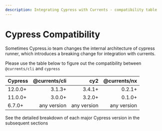 ```yaml
---
description: Integrating Cypress with Currents - compatibility table
---
```


# Cypress Compatibility

Sometimes Cypress.io team changes the internal architecture of cypress runner, which introduces a breaking change for integration with currents.&#x20;

Please use the table below to figure out the compatibility between `@currents/cli` and `cypress`

| Cypress | @currents/cli |         cy2 | @currents/nx |
| ------- | ------------: | ----------: | -----------: |
| 12.0.0+ |        3.1.3+ |      3.4.1+ |       0.2.1+ |
| 11.0.0+ |        3.0.0+ |      3.2.0+ |       0.1.0+ |
| 6.7.0+  |   any version | any version |  any version |

See the detailed breakdown of each major Cypress version in the subsequent sections
